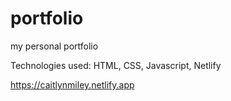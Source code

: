# portfolio
my personal portfolio

Technologies used:
HTML, CSS, Javascript, Netlify


https://caitlynmiley.netlify.app
